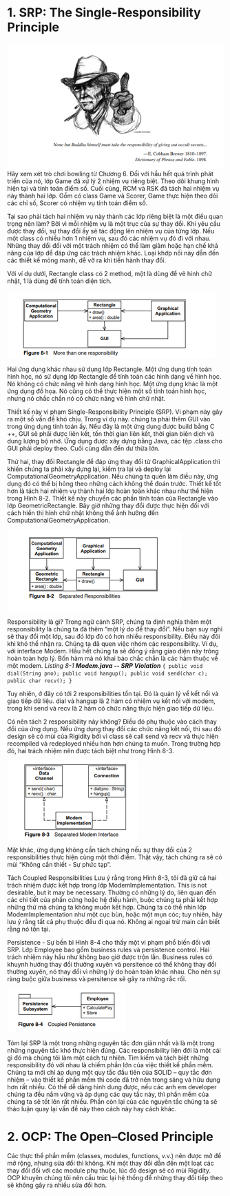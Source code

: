 # 1. SRP: The Single-Responsibility Principle

![markdown](https://github.com/manhnt7/Documentation/blob/main/image/SRP-image.png)
Hãy xem xét trò chơi bowling từ Chương 6. Đối với hầu hết quá trình phát triển của nó, lớp Game đã xử lý 2 nhiệm vụ riêng biệt. Theo dõi khung hình hiện tại và tính toán điểm số. Cuối cùng, RCM và RSK đã tách hai nhiệm vụ này thành hai lớp. Gồm có class Game và Scorer, Game thực hiện theo dõi các chỉ số, Scorer có nhiệm vụ tính toán điểm số.

Tại sao phải tách hai nhiệm vụ này thành các lớp riêng biệt là một điều quan trọng nên làm? Bởi vì mỗi nhiệm vụ là một trục của sự thay đổi. Khi yêu cầu được thay đổi, sự thay đổi ấy sẽ tác động lên nhiệm vụ của từng lớp. 
Nếu một class có nhiều hơn 1 nhiệm vụ, sau đó các nhiệm vụ đó đi với nhau. Những thay đổi đối với một trách nhiệm có thể làm giảm hoặc hạn chế khả năng của lớp để đáp ứng các trách nhiệm khác. Loại khớp nối này dẫn đến các thiết kế mỏng manh, dễ vỡ ra khi tiến hành thay đổi.

Với ví dụ dưới, Rectangle class có 2 method, một là dùng để vẽ hình chữ nhật, 1 là dùng để tính toán diện tích.

![markdown](https://github.com/manhnt7/Documentation/blob/main/image/Figure-8-1.png)

Hai ứng dụng khác nhau sử dụng lớp Rectangle. Một ứng dụng tính toán hình học, nó sử dụng lớp Rectangle để tính toán các hình dạng về hình học. Nó không có chức năng vẽ hình dạng hình học. Một ứng dụng khác là một ứng dụng đồ họa. Nó cũng có thể thực hiện một số tính toán hình học, nhưng nó chắc chắn nó có chức năng vẽ hình chữ nhật.

Thiết kế này vi phạm Single-Responsibility Principle (SRP). 
Vi phạm này gây ra một số vấn đề khó chịu. Trong ví dụ này. chúng ta phải thêm GUI vào trong ứng dụng tính toán ấy. Nếu  đây là một ứng dụng được build bằng C ++, GUI sẽ phải được liên kết, tốn thời gian liên kết, thời gian biên dịch và dung lượng bộ nhớ. Ứng dụng được xây dựng bằng Java, các tệp .class cho GUI phải deploy theo. Cuối cùng dẫn đến dư thừa lớn.

Thứ hai, thay đổi Rectangle để đáp ứng thay đổi từ GraphicalApplication thì khiến chúng ta phải xây dựng lại, kiểm tra lại và deploy lại ComputationalGeometryApplication. Nếu chúng ta quên làm điều này, ứng dụng đó có thể bị hỏng theo những cách không thể đoán trước.
Thiết kế tốt hơn là tách hai nhiệm vụ thành hai lớp hoàn toàn khác nhau như thể hiện trong Hình 8-2. Thiết kế này chuyển các phần tính toán của Rectangle vào lớp GeometricRectangle. Bây giờ
những thay đổi được thực hiện đối với cách hiển thị hình chữ nhật không thể ảnh hưởng đến ComputationalGeometryApplication.

![markdown](https://github.com/manhnt7/Documentation/blob/main/image/Figure-8-2.png)

Responsibility là gì?
Trong ngữ cảnh SRP, chúng ta định nghĩa thêm một responsibility là chúng ta đã thêm “một lý do để thay đổi”. Nếu bạn suy nghĩ sẽ thay đổi một lớp, sau đó lớp đó có hơn nhiều responsibility. Điều này đôi khi khó thể nhận ra. Chúng ta đã quen việc nhóm các responsibility. Ví dụ, với interface Modem. Hầu hết chúng ta sẽ đồng ý rằng giao diện này trông hoàn toàn hợp lý. Bốn hàm mà nó khai báo chắc chắn là các hàm thuộc về một modem.
*Listing 8-1*
***Modem.java -- SRP Violation***
`{
 public void dial(String pno);
 public void hangup();
 public void send(char c);
 public char recv();
}`

Tuy nhiên, ở đây có tới 2 responsibilities tồn tại. Đó là quản lý về kết nối và giao tiếp dữ liệu. dial và hangup là 2 hàm có nhiệm vụ kết nối với modem, trong khi send và recv là 2 hàm có chức năng thực hiện giao tiếp dữ liệu.

Có nên tách 2 responsibility này không? Điều đó phụ thuộc vào cách thay đổi của ứng dụng. Nếu ứng dụng thay đổi các chức năng kết nối, thì sau đó design sẽ có mùi của Rigidity bởi vì class sẽ call send và recv và thực hiện recompiled và redeployed nhiều hơn hơn chúng ta muốn. Trong trường hợp đó, hai trách nhiệm nên được tách biệt như trong Hình 8-3.

![markdown](https://github.com/manhnt7/Documentation/blob/main/image/Figure-8-3.png)

Mặt khác, ứng dụng không cần tách chúng nếu sự thay đổi của 2 responsibilities thực hiện cùng một thời điểm. Thật vậy, tách chúng ra sẽ có mùi “Không cần thiết - Sự phức tạp”.

Tách Coupled Responsibilities
Lưu ý rằng trong Hình 8-3, tôi đã giữ cả hai trách nhiệm được kết hợp trong lớp ModemImplementation.  This is not desirable, but it may be necessary. Thường có những lý do, liên quan đến các chi tiết của phần cứng hoặc hệ điều hành, buộc chúng ta phải kết hợp những thứ mà chúng ta không muốn kết hợp.
Chúng ta có thể nhìn lớp ModemImplementation như một cục bùn, hoặc một mụn cóc; tuy nhiên, hãy lưu ý rằng tất cả phụ thuộc đều đi qua nó. Không ai ngoại trừ main cần biết rằng nó tồn tại.

Persistence - Sự bền bỉ
Hình 8-4 cho thấy một vi phạm phổ biến đối với SRP. Lớp Employee bao gồm business rules và persistence control. Hai trách nhiệm này hầu như không bao giờ được trộn lẫn. Business rules có khuynh hướng thay đổi thường xuyên và persitence có thể không thay đổi thường xuyên, nó thay đổi vì những lý do hoàn toàn khác nhau. Cho nên sự ràng buộc giữa business và persitence sẽ gây ra những rắc rối.

![markdown](https://github.com/manhnt7/Documentation/blob/main/image/Figure-8-4.png)

Tóm lại
SRP là một trong những nguyên tắc đơn giản nhất và là một trong những nguyên tắc khó thực hiện đúng. Các responsibility liên đới là một cái gì đó mà chúng tôi làm một cách tự nhiên. Tìm kiếm và tách biệt những responsibility đó với nhau là chiếm phần lớn của việc thiết kế phần mềm. 
Chúng ta mới chỉ áp dụng một quy tắc đầu tiên của SOLID – quy tắc đơn nhiệm – vào thiết kế phần mềm thì code đã trở nên trong sáng và hữu dụng hơn rất nhiều. Có thể dễ dàng hình dung được, nếu các anh em developer chúng ta đều nắm vững và áp dụng các quy tắc này, thì phần mềm của chúng ta sẽ tốt lên rất nhiều.
Phần còn lại của các nguyên tắc chúng ta sẽ thảo luận quay lại vấn đề này theo cách này hay cách khác. 

# 2. OCP: The Open–Closed Principle

Các thực thể phần mềm (classes, modules, functions, v.v.) nên được mở để mở rộng, nhưng sửa đổi thì không. 
Khi một thay đổi dẫn đến một loạt các thay đổi đối với các module phụ thuộc, lúc đó design sẽ có mùi Rigidity. OCP khuyên chúng tôi nên cấu trúc lại hệ thống để những thay đổi tiếp theo sẽ không gây ra nhiều sửa đổi hơn.
